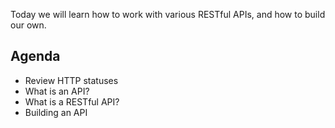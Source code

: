 Today we will learn how to work with various RESTful APIs, and how to build our own.

## Agenda
+ Review HTTP statuses
+ What is an API?
+ What is a RESTful API?
+ Building an API
